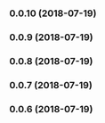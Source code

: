<a name="0.0.10"></a>
### 0.0.10 (2018-07-19)


<a name="0.0.9"></a>
### 0.0.9 (2018-07-19)


<a name="0.0.8"></a>
### 0.0.8 (2018-07-19)


<a name="0.0.7"></a>
### 0.0.7 (2018-07-19)


<a name="0.0.6"></a>
### 0.0.6 (2018-07-19)

